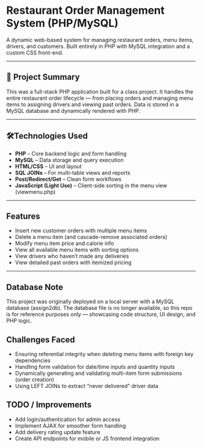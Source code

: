 # Restaurant Order Management System (PHP/MySQL)

A dynamic web-based system for managing restaurant orders, menu items, drivers, and customers. Built entirely in PHP with MySQL integration and a custom CSS front-end.

---

## 🎯 Project Summary

This was a full-stack PHP application built for a class project. It handles the entire restaurant order lifecycle — from placing orders and managing menu items to assigning drivers and viewing past orders. Data is stored in a MySQL database and dynamically rendered with PHP.

---

## 🛠Technologies Used

- **PHP** – Core backend logic and form handling  
- **MySQL** – Data storage and query execution  
- **HTML/CSS** – UI and layout  
- **SQL JOINs** – For multi-table views and reports  
- **Post/Redirect/Get** – Clean form workflows
- **JavaScript (Light Use)** – Client-side sorting in the menu view (viewmenu.php)

---

## Features

- Insert new customer orders with multiple menu items  
- Delete a menu item (and cascade-remove associated orders)  
- Modify menu item price and calorie info  
- View all available menu items with sorting options  
- View drivers who haven’t made any deliveries  
- View detailed past orders with itemized pricing

---

## Database Note
This project was originally deployed on a local server with a MySQL database (assign2db). The database file is no longer available, so this repo is for reference purposes only — showcasing code structure, UI design, and PHP logic.

## Challenges Faced
- Ensuring referential integrity when deleting menu items with foreign key dependencies
- Handling form validation for date/time inputs and quantity inputs
- Dynamically generating and validating multi-item form submissions (order creation)
- Using LEFT JOINs to extract “never delivered” driver data


## TODO / Improvements
- Add login/authentication for admin access
- Implement AJAX for smoother form handling
- Add delivery rating update feature
- Create API endpoints for mobile or JS frontend integration
